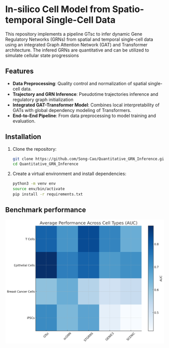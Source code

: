 # In-silico Cell Model from Spatio-temporal Single-Cell Data

This repository implements a pipeline GTsc to infer dynamic Gene Regulatory Networks (GRNs) from spatial and temporal single-cell data using an integrated Graph Attention Network (GAT) and Transformer architecture. The infered GRNs are quantitative and can be utilized to simulate cellular state progressions

## Features
- **Data Preprocessing**: Quality control and normalization of spatial single-cell data.
- **Trajectory and GRN Inference**: Pseudotime trajectories inference and regulatory graph initialization
- **Integrated GAT-Transformer Model**: Combines local interpretability of GATs with global dependency modeling of Transformers.
- **End-to-End Pipeline**: From data preprocessing to model training and evaluation.

## Installation
1. Clone the repository:
    ```bash
    git clone https://github.com/Song-Cao/Quantitative_GRN_Inference.git
    cd Quantitative_GRN_Inference
    ```

2. Create a virtual environment and install dependencies:
    ```bash
    python3 -m venv env
    source env/bin/activate
    pip install -r requirements.txt
    ```

## Benchmark performance
![Performance comparison with SOTA models on recovering GRN](benchmark.png)
